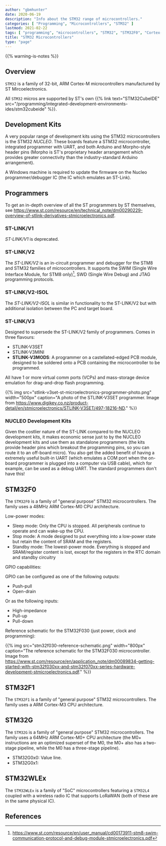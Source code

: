```yaml
---
author: "gbmhunter"
date: 2020-06-19
description: "Info about the STM32 range of microcontrollers."
categories: [ "Programming", "Microcontrollers", "STM32" ]
lastmod: 2021-02-22
tags: [ "programming", "microcontrollers", "STM32", "STM32F0", "Cortex-M0", "ARM", "STM32CubeIDE", "Nucleo", "STM32WLEx", "LoRa", "LoRaWAN", "ST-LINK/V2", "virtual COM ports", "VCPs", "LoRaWAN" ]
title: "STM32 Microcontrollers"
type: "page"
---
```


{{% warning-is-notes %}}

## Overview

`STM32` is a family of 32-bit, ARM Cortex-M microcontrollers manufactured by ST Mircoelectronics. 

All `STM32` micros are supported by ST's own {{% link text="STM32CubeIDE" src="/programming/integrated-development-environments-ides/stm32cubeide" %}}.

## Development Kits

A very popular range of development kits using the STM32 microcontrollers is the STM32 _NUCLEO_. These boards feature a STM32 microcontroller, integrated programmer with UART, and both Arduino and Morpho-style header pins (Morpho is ST's proprietary header arrangement which provides greater connectivity than the industry-standard Arduino arrangement).

A Windows machine is required to update the firmware on the Nucleo programmer/debugger IC (the IC which emulates an ST-Link).

## Programmers

To get an in-depth overview of all the ST programmers by ST themselves, see <https://www.st.com/resource/en/technical_note/dm00290229-overview-of-stlink-derivatives-stmicroelectronics.pdf>.

### ST-LINK/V1

_ST-LINK/V1_ is deprecated.

### ST-LINK/V2

The _ST-LINK/V2_ is an in-circuit programmer and debugger for the STM8 and STM32 families of microcontrollers. It supports the SWIM (Single Wire Interface Module, for STM8 only)[^st-swim], SWD (Single Wire Debug) and JTAG programming protocols. 

### ST-LINK/V2-ISOL

The _ST-LINK/V2-ISOL_ is similar in functionality to the ST-LINK/V2 but with additional isolation between the PC and target board.

### ST-LINK/V3

Designed to supersede the ST-LINK/V2 family of programmers. Comes in three flavours:

* STLINK-V3SET
* STLINK-V3MINI
* **STLINK-V3MODS**: A programmer on a castellated-edged PCB module, designed to be soldered onto a PCB containing the microcontroller to be programmed.

All have 1 or more virtual comm ports (VCPs) and mass-storage device emulation for drag-and-drop flash programming.

{{% img src="stlink-v3set-st-microelectronics-programmer-photo.png" width="500px" caption="A photo of the STLINK-V3SET programmer. Image from https://www.digikey.co.nz/product-detail/en/stmicroelectronics/STLINK-V3SET/497-18216-ND." %}}

### NUCLEO Development Kits

Given the costlier nature of the ST-LINK compared to the NUCLEO development kits, it makes economic sense just to by the NUCLEO development kits and use them as standalone programmers (the kits provide header pins which breakout the programming pins, so you can route it to an off-board micro). You also get the added benefit of having a extremely useful built-in UART (which emulates a COM port when the on-board programmer is plugged into a computer via USB cable), which for example, can be used as a debug UART. The standard programmers don't have this!

## STM32F0

The `STM32F0` is a family of "general purpose" STM32 microcontrollers. The family uses a 48MHz ARM Cortex-M0 CPU architecture.

Low-power modes:

* Sleep mode: Only the CPU is stopped. All peripherals continue to operate and can wake-up the CPU.
* Stop mode: A mode designed to put everything into a low-power state but retain the content of SRAM and the registers.
* Standby mode: The lowest-power mode. Everything is stopped and SRAM/register content is lost, except for the registers in the RTC domain and standby circuitry

GPIO capabilities:

GPIO can be configured as one of the following outputs:

* Push-pull
* Open-drain

Or as the following inputs:

* High-impedance
* Pull-up
* Pull-down

Reference schematic for the STM32F030 (just power, clock and programming):

{{% img src="stm32f030-reference-schematic.png" width="800px" caption="The reference schematic for the STM32F030 microcontroller. Image from https://www.st.com/resource/en/application_note/dm00089834-getting-started-with-stm32f030xx-and-stm32f070xx-series-hardware-development-stmicroelectronics.pdf." %}}

## STM32F1

The `STM32F1` is a family of "general purpose" STM32 microcontrollers. The family uses a ARM Cortex-M3 CPU architecture.

## STM32G

The `STM32G` is a family of "general purpose" STM32 microcontrollers. The family uses a 64MHz ARM Cortex-M0+ CPU architecture (the M0+ instructions are an optimized superset of the M0, the M0+ also has a two-stage pipeline, while the M0 has a three-stage pipeline).

* STM32G0x0: Value line.
* STM32G0x1: 

## STM32WLEx

The `STM32WLEx` is a family of "SoC" microcontrollers featuring a `STM32L4` coupled with a wireless radio IC that supports LoRaWAN (both of these are in the same physical IC).

## References

[^st-swim]: <https://www.st.com/resource/en/user_manual/cd00173911-stm8-swim-communication-protocol-and-debug-module-stmicroelectronics.pdf>